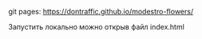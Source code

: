 git pages: https://dontraffic.github.io/modestro-flowers/

Запустить локально можно открыв файл index.html
